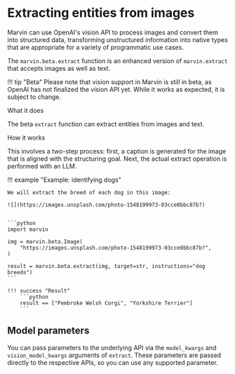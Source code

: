 # Extracting entities from images

Marvin can use OpenAI's vision API to process images and convert them into structured data, transforming unstructured information into native types that are appropriate for a variety of programmatic use cases.

The `marvin.beta.extract` function is an enhanced version of `marvin.extract` that accepts images as well as text.


!!! tip "Beta"
    Please note that vision support in Marvin is still in beta, as OpenAI has not finalized the vision API yet. While it works as expected, it is subject to change.

<div class="admonition abstract">
  <p class="admonition-title">What it does</p>
  <p>
    The beta <code>extract</code> function can extract entities from images and text.
  </p>
</div>


<div class="admonition info">
  <p class="admonition-title">How it works</p>
  <p>
    
  This involves a two-step process: first, a caption is generated for the image that is aligned with the structuring goal. Next, the actual extract operation is performed with an LLM.

  </p>
</div>



!!! example "Example: identifying dogs"

    We will extract the breed of each dog in this image:

    ![](https://images.unsplash.com/photo-1548199973-03cce0bbc87b?)

    
    ```python
    import marvin
    
    img = marvin.beta.Image(
        "https://images.unsplash.com/photo-1548199973-03cce0bbc87b?",
    )

    result = marvin.beta.extract(img, target=str, instructions="dog breeds")
    ```

    !!! success "Result"
        ```python
        result == ["Pembroke Welsh Corgi", "Yorkshire Terrier"]
        ```    

## Model parameters
You can pass parameters to the underlying API via the `model_kwargs` and `vision_model_kwargs` arguments of `extract`. These parameters are passed directly to the respective APIs, so you can use any supported parameter.
